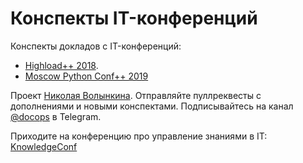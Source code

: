 # Конспекты IT-конференций

Конспекты докладов с IT-конференций:
 
* [Highload++ 2018](https://highload.ru).
* [Moscow Python Conf++ 2019](https://conf.python.ru)

Проект [Николая Волынкина](https://t.me/nick_volynkin). Отправляйте пуллреквесты с дополнениями и новыми конспектами. Подписывайтесь на канал [@docops](https://t.me/docops) в Telegram.

Приходите на конференцию про управление знаниями в IT: [KnowledgeConf](http://knowledgeconf.ru/)
